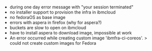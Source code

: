- during one day error message with "your session terminated"
- no installer support to provision the infra in ibmcloud
- no fedoraOS as base image
- errors with aspera in firefox (why for aspera?)
- buckets are slow to open on ibmcloud
- have to install aspera to download image, impossible at work
- An error occurred while creating custom image 'ibmfra-ci-coreos'. > could not create custom images for Fedora
